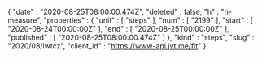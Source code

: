 {
  "date" : "2020-08-25T08:00:00.474Z",
  "deleted" : false,
  "h" : "h-measure",
  "properties" : {
    "unit" : [ "steps" ],
    "num" : [ "2199" ],
    "start" : [ "2020-08-24T00:00:00Z" ],
    "end" : [ "2020-08-25T00:00:00Z" ],
    "published" : [ "2020-08-25T08:00:00.474Z" ]
  },
  "kind" : "steps",
  "slug" : "2020/08/lwtcz",
  "client_id" : "https://www-api.jvt.me/fit"
}
